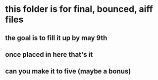 # this folder is for final, bounced, aiff files
## the goal is to fill it up by may 9th
## once placed in here that's it
## can you make it to five (maybe a bonus)
